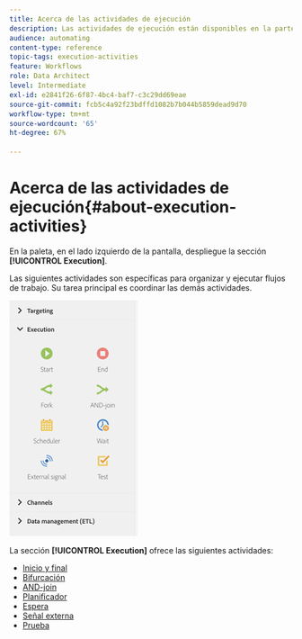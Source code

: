 ```yaml
---
title: Acerca de las actividades de ejecución
description: Las actividades de ejecución están disponibles en la parte izquierda de la pantalla.
audience: automating
content-type: reference
topic-tags: execution-activities
feature: Workflows
role: Data Architect
level: Intermediate
exl-id: e2841f26-6f87-4bc4-baf7-c3c29dd69eae
source-git-commit: fcb5c4a92f23bdffd1082b7b044b5859dead9d70
workflow-type: tm+mt
source-wordcount: '65'
ht-degree: 67%

---
```


# Acerca de las actividades de ejecución{#about-execution-activities}

En la paleta, en el lado izquierdo de la pantalla, despliegue la sección **[!UICONTROL Execution]**.

Las siguientes actividades son específicas para organizar y ejecutar flujos de trabajo. Su tarea principal es coordinar las demás actividades.

![](assets/wkf_execution_activities.png)

La sección **[!UICONTROL Execution]** ofrece las siguientes actividades:

* [Inicio y final](../../automating/using/start-and-end.md)
* [Bifurcación](../../automating/using/fork.md)
* [AND-join](../../automating/using/and-join.md)
* [Planificador](../../automating/using/scheduler.md)
* [Espera](../../automating/using/wait.md)
* [Señal externa](../../automating/using/external-signal.md)
* [Prueba](../../automating/using/test.md)
